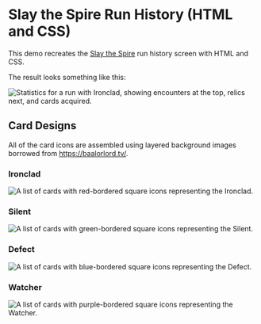 # Slay the Spire Run History (HTML and CSS)

This demo recreates the [Slay the Spire](https://store.steampowered.com/app/646570/Slay_the_Spire/) run history screen with HTML and CSS.

The result looks something like this:

![Statistics for a run with Ironclad, showing encounters at the top, relics next, and cards acquired.](https://user-images.githubusercontent.com/19352442/201477632-fda121e1-f744-4b03-aaa3-fdc17e5f3054.png)

## Card Designs

All of the card icons are assembled using layered background images borrowed from https://baalorlord.tv/.

### Ironclad

![A list of cards with red-bordered square icons representing the Ironclad.](https://user-images.githubusercontent.com/19352442/201477713-ab91fa3e-e31a-4e70-9406-f679c4d78719.png)

### Silent

![A list of cards with green-bordered square icons representing the Silent.](https://user-images.githubusercontent.com/19352442/201477765-6ddb4e78-f5d3-4b38-a511-cd60a8ad5292.png)

### Defect

![A list of cards with blue-bordered square icons representing the Defect.](https://user-images.githubusercontent.com/19352442/201477785-952f5701-7c44-47f1-a3cd-9e8ab06c6c48.png)

### Watcher

![A list of cards with purple-bordered square icons representing the Watcher.](https://user-images.githubusercontent.com/19352442/201477800-c8ae25e0-0efe-4c9c-9cd5-5b58eebe5487.png)
